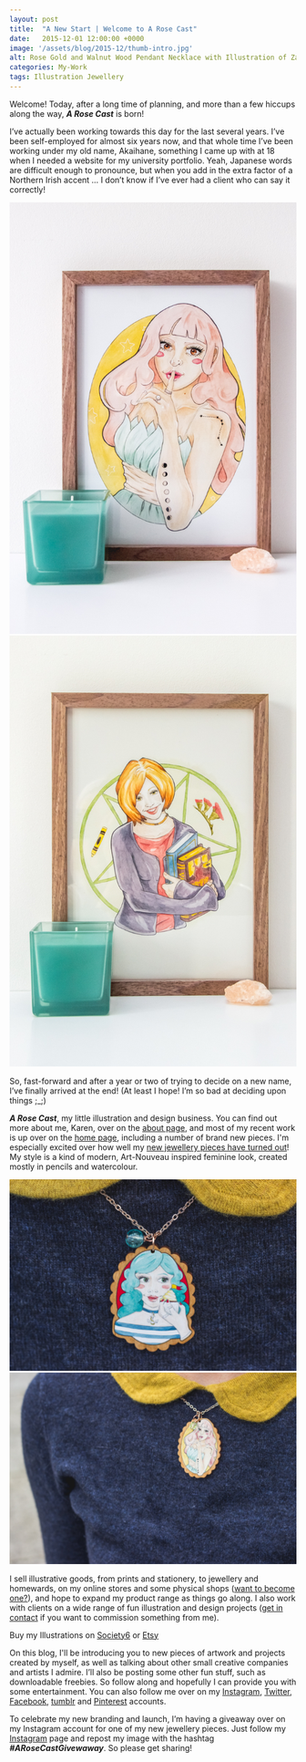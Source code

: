 ```yaml
---
layout: post
title:  "A New Start | Welcome to A Rose Cast"
date:   2015-12-01 12:00:00 +0000
image: '/assets/blog/2015-12/thumb-intro.jpg'
alt: Rose Gold and Walnut Wood Pendant Necklace with Illustration of Zahrah
categories: My-Work
tags: Illustration Jewellery
---
```


<p class="intro">Welcome! Today, after a long time of planning, and more than a few hiccups along the way, <strong><em>A Rose Cast</em></strong> is born!</p>

I’ve actually been working towards this day for the last several years. I’ve been self-employed for almost six years now, and that whole time I’ve been working under my old name, Akaihane, something I came up with at 18 when I needed a website for my university portfolio. Yeah, Japanese words are difficult enough to pronounce, but when you add in the extra factor of a Northern Irish accent … I don’t know if I’ve ever had a client who can say it correctly!

<div class="row">
	<div class="col-md-6">
		<a href="" title="Zahrah // Pencil &amp; Watercolour Portrait of a Pink-Haired Astronomy Lover (Star and Moon)"><img src="/assets/blog/2015-12/illustration-zahrah.jpg" alt="Zahrah // Pencil &amp; Watercolour Portrait of a Pink-Haired Astronomy Lover (Star and Moon)"></a>
	</div>
	<div class="col-md-6">
		<a href="https://www.etsy.com/listing/210512307/fan-art-willow-rosenberg-of-joss-whedons" title="Fan Art // Willow Rosenberg of Joss Whedon's Buffy The Vampire Slayer, a Portrait in Pencil and Watercolor"><img src="/assets/blog/2015-12/willow-fanart-buffy.jpg" alt="Fan Art // Willow Rosenberg of Joss Whedon's Buffy The Vampire Slayer, a Portrait in Pencil and Watercolor"></a>
	</div>
</div>

So, fast-forward and after a year or two of trying to decide on a new name, I’ve finally arrived at the end! (At least I hope! I’m so bad at deciding upon things ;_;)

<strong><em>A Rose Cast</em></strong>, my little illustration and design business. You can find out more about me, Karen, over on the <a href="/about/">about page</a>, and most of my recent work is up over on the <a href="index.html">home page</a>, including a number of brand new pieces. I'm especially excited over how well my <a href="index.html">new jewellery pieces have turned out</a>! My style is a kind of modern, Art-Nouveau inspired feminine look, created mostly in pencils and watercolour.

<div class="row">
	<div class="col-md-6">
		<a href="" title="Rose Gold &amp; Walnut Wood Pendant Necklace with Portrait Illustration of Meredith, a Blue-Haired Nautical Woman with a Love for Cupcakes"><img src="/assets/blog/2015-12/meredith-necklace.jpg" alt="Rose Gold &amp; Walnut Wood Pendant Necklace with Portrait Illustration of Meredith, a Blue-Haired Nautical Woman with a Love for Cupcakes"></a>
	</div>
	<div class="col-md-6">
		<a href="" title="Rose Gold &amp; Walnut Wood Pendant Necklace with Portrait Illustration of Zahrah, Pink-Haired Astronomy Lover (Star and Moon)"><img src="/assets/blog/2015-12/zahrah-necklace.jpg" alt="Rose Gold &amp; Walnut Wood Pendant Necklace with Portrait Illustration of Zahrah, Pink-Haired Astronomy Lover (Star and Moon)"></a>
	</div>
</div>

I sell illustrative goods, from prints and stationery, to jewellery and homewards, on my online stores and some physical shops (<a href="/work-with-me/">want to become one?</a>), and hope to expand my product range as things go along. I also work with clients on a wide range of fun illustration and design projects (<a href="/work-with-me/">get in contact</a> if you want to commission something from me).

<div class="highlight">
	Buy <span class="the">my</span> Illustrations <span class="the">on</span> <a href="https://society6.com/arosecast">Society6</a> <span class="the">or</span> <a href="https://www.etsy.com/shop/arosecast">Etsy</a>
</div>

On this blog, I'll be introducing you to new pieces of artwork and projects created by myself, as well as talking about other small creative companies and artists I admire. I’ll also be posting some other fun stuff, such as downloadable freebies. So follow along and hopefully I can provide you with some entertainment. You can also follow me over on my <a href="https://www.instagram.com/arosecast/">Instagram</a>, <a href="https://twitter.com/arosecast">Twitter</a>, <a href="https://www.facebook.com/ARoseCast-211068368924011/timeline/">Facebook</a>, <a href="http://arosecast.tumblr.com">tumblr</a> and <a href="https://www.pinterest.com/arosecast/">Pinterest</a> accounts.

To celebrate my new branding and launch, I’m having a giveaway over on my Instagram account for one of my new jewellery pieces. Just follow my <a href="https://www.instagram.com/arosecast/">Instagram</a> page and repost my image with the hashtag <strong><em>#ARoseCastGivewaway</em></strong>. So please get sharing!

